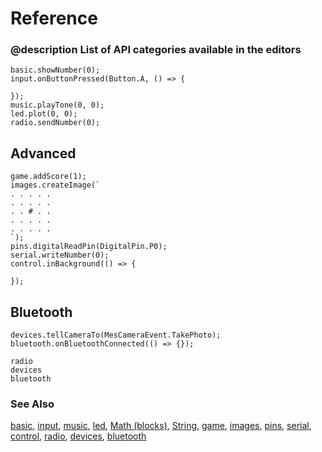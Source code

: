 # Reference

### @description List of API categories available in the editors

```namespaces
basic.showNumber(0);
input.onButtonPressed(Button.A, () => {

});
music.playTone(0, 0);
led.plot(0, 0);
radio.sendNumber(0);
```

## Advanced

```namespaces
game.addScore(1);
images.createImage(`
. . . . .
. . . . .
. . # . .
. . . . .
. . . . .
`);
pins.digitalReadPin(DigitalPin.P0);
serial.writeNumber(0);
control.inBackground(() => {

});
```

## Bluetooth

```namespaces
devices.tellCameraTo(MesCameraEvent.TakePhoto);
bluetooth.onBluetoothConnected(() => {});
```

```package
radio
devices
bluetooth
```

### See Also

[basic](/reference/basic), [input](/reference/input), [music](/reference/music), [led](/reference/led), [Math (blocks)](/blocks/math), [String](/reference/types/string), [game](/reference/game), [images](/reference/images), [pins](/reference/pins), [serial](/reference/serial), [control](/reference/control), [radio](/reference/radio), [devices](/reference/devices), [bluetooth](/reference/bluetooth)